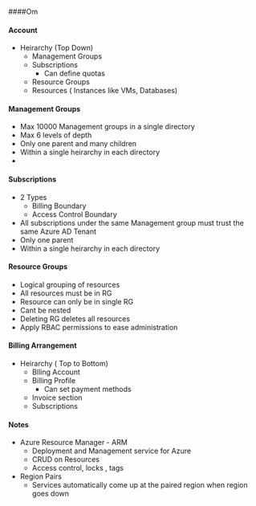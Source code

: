 ####Om

#### Account
- Heirarchy (Top Down)
  - Management Groups
  - Subscriptions
    - Can define quotas
  - Resource Groups
  - Resources ( Instances like VMs, Databases)

#### Management Groups
- Max 10000 Management groups in a single directory
- Max 6 levels of depth
- Only one parent and many children
- Within a single heirarchy in each directory
- 
#### Subscriptions
- 2 Types
  - Billing Boundary
  - Access Control Boundary
- All subscriptions under the same Management group must trust the same Azure AD Tenant
- Only one parent
- Within a single heirarchy in each directory

#### Resource Groups
- Logical grouping of resources
- All resources must be in RG
- Resource can only be in single RG
- Cant be nested
- Deleting RG deletes all resources
- Apply RBAC permissions to ease administration

#### Billing Arrangement
- Heirarchy ( Top to Bottom)
  - Blling Account
  - Billing Profile
    - Can set payment methods
  - Invoice section
  - Subscriptions

#### Notes
- Azure Resource Manager - ARM
  - Deployment and Management service for Azure
  - CRUD on Resources
  - Access control, locks , tags
- Region Pairs
  - Services  automatically come up at the paired region when region goes down

